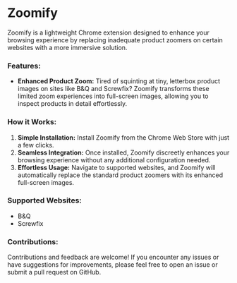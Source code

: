 # Zoomify

Zoomify is a lightweight Chrome extension designed to enhance your browsing experience by replacing inadequate product zoomers on certain websites with a more immersive solution.

### Features:
- **Enhanced Product Zoom:** Tired of squinting at tiny, letterbox product images on sites like B&Q and Screwfix? Zoomify transforms these limited zoom experiences into full-screen images, allowing you to inspect products in detail effortlessly.

### How it Works:
1. **Simple Installation:** Install Zoomify from the Chrome Web Store with just a few clicks.
2. **Seamless Integration:** Once installed, Zoomify discreetly enhances your browsing experience without any additional configuration needed.
3. **Effortless Usage:** Navigate to supported websites, and Zoomify will automatically replace the standard product zoomers with its enhanced full-screen images.

### Supported Websites:
- B&Q
- Screwfix

### Contributions:
Contributions and feedback are welcome! If you encounter any issues or have suggestions for improvements, please feel free to open an issue or submit a pull request on GitHub.
